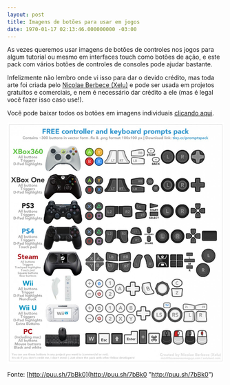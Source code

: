 ```yaml
---
layout: post
title: Imagens de botões para usar em jogos
date: 1970-01-17 02:13:46.000000000 -03:00
---
```


As vezes queremos usar imagens de botões de controles nos jogos para algum tutorial ou mesmo em interfaces touch como botões de ação, e este pack com vários botões de controles de consoles pode ajudar bastante.

Infelizmente não lembro onde vi isso para dar o devido crédito, mas toda arte foi criada pelo [Nicolae Berbece (Xelu)](http://xelubest.com/ "Xelu") e pode ser usada em projetos gratuitos e comerciais, e nem é necessário dar crédito a ele (mas é legal você fazer isso caso use!).

Você pode baixar todos os botões em imagens individuais [clicando aqui](http://tiny.cc/promptspack "Pack").

[![](../content/images/2014/05/FREE-Keyboard-Controller-Prompts-Pack-928x1024.jpg "FREE Keyboard & Controller Prompts Pack")](../content/images/2014/05/FREE-Keyboard-Controller-Prompts-Pack.jpg)

Fonte: [http://puu.sh/7bBk0](http://puu.sh/7bBk0 "http://puu.sh/7bBk0")


